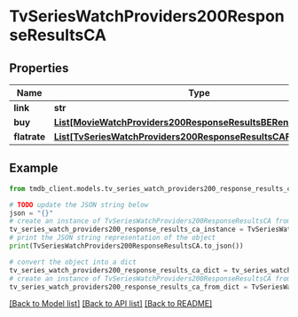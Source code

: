 # TvSeriesWatchProviders200ResponseResultsCA


## Properties

Name | Type | Description | Notes
------------ | ------------- | ------------- | -------------
**link** | **str** |  | [optional] 
**buy** | [**List[MovieWatchProviders200ResponseResultsBERentInner]**](MovieWatchProviders200ResponseResultsBERentInner.md) |  | [optional] 
**flatrate** | [**List[TvSeriesWatchProviders200ResponseResultsCAFlatrateInner]**](TvSeriesWatchProviders200ResponseResultsCAFlatrateInner.md) |  | [optional] 

## Example

```python
from tmdb_client.models.tv_series_watch_providers200_response_results_ca import TvSeriesWatchProviders200ResponseResultsCA

# TODO update the JSON string below
json = "{}"
# create an instance of TvSeriesWatchProviders200ResponseResultsCA from a JSON string
tv_series_watch_providers200_response_results_ca_instance = TvSeriesWatchProviders200ResponseResultsCA.from_json(json)
# print the JSON string representation of the object
print(TvSeriesWatchProviders200ResponseResultsCA.to_json())

# convert the object into a dict
tv_series_watch_providers200_response_results_ca_dict = tv_series_watch_providers200_response_results_ca_instance.to_dict()
# create an instance of TvSeriesWatchProviders200ResponseResultsCA from a dict
tv_series_watch_providers200_response_results_ca_from_dict = TvSeriesWatchProviders200ResponseResultsCA.from_dict(tv_series_watch_providers200_response_results_ca_dict)
```
[[Back to Model list]](../README.md#documentation-for-models) [[Back to API list]](../README.md#documentation-for-api-endpoints) [[Back to README]](../README.md)



